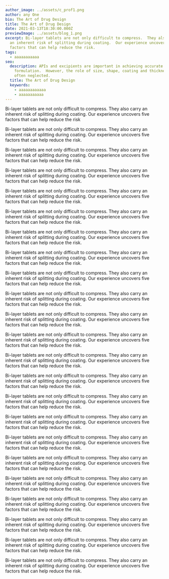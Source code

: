 ```yaml
---
author_image: ../assets/c_prof1.png
author: any One
bio: The Art of Drug Design
title: The Art of Drug Design
date: 2021-03-13T18:30:00.000Z
previewImage: ../assets/blog_1.png
excerpt: Bi-layer tablets are not only difficult to compress.  They also carry
  an inherent risk of splitting during coating.  Our experience uncovers five
  factors that can help reduce the risk.
tags:
  - aaaaaaaaaaa
seo:
  description: APIs and excipients are important in achieving accurate molecular
    formulation.  However, the role of size, shape, coating and thickness is
    often neglected.
  title: The Art of Drug Design
  keywords:
    - aaaaaaaaaaaa
    - aaaaaaaaaaa
---
```

<!--StartFragment-->

Bi-layer tablets are not only difficult to compress. They also carry an inherent risk of splitting during coating. Our experience uncovers five factors that can help reduce the risk

<!--EndFragment--><!--StartFragment-->

Bi-layer tablets are not only difficult to compress. They also carry an inherent risk of splitting during coating. Our experience uncovers five factors that can help reduce the risk.

<!--EndFragment--><!--StartFragment-->

Bi-layer tablets are not only difficult to compress. They also carry an inherent risk of splitting during coating. Our experience uncovers five factors that can help reduce the risk.

<!--EndFragment--><!--StartFragment-->

Bi-layer tablets are not only difficult to compress. They also carry an inherent risk of splitting during coating. Our experience uncovers five factors that can help reduce the risk.

<!--EndFragment--><!--StartFragment-->

Bi-layer tablets are not only difficult to compress. They also carry an inherent risk of splitting during coating. Our experience uncovers five factors that can help reduce the risk.

<!--EndFragment--><!--StartFragment-->

Bi-layer tablets are not only difficult to compress. They also carry an inherent risk of splitting during coating. Our experience uncovers five factors that can help reduce the risk.

<!--EndFragment--><!--StartFragment-->

Bi-layer tablets are not only difficult to compress. They also carry an inherent risk of splitting during coating. Our experience uncovers five factors that can help reduce the risk.

<!--EndFragment--><!--StartFragment-->

Bi-layer tablets are not only difficult to compress. They also carry an inherent risk of splitting during coating. Our experience uncovers five factors that can help reduce the risk.

<!--EndFragment--><!--StartFragment-->

Bi-layer tablets are not only difficult to compress. They also carry an inherent risk of splitting during coating. Our experience uncovers five factors that can help reduce the risk.

<!--EndFragment--><!--StartFragment-->

Bi-layer tablets are not only difficult to compress. They also carry an inherent risk of splitting during coating. Our experience uncovers five factors that can help reduce the risk.

<!--EndFragment--><!--StartFragment-->

Bi-layer tablets are not only difficult to compress. They also carry an inherent risk of splitting during coating. Our experience uncovers five factors that can help reduce the risk.

<!--EndFragment--><!--StartFragment-->

Bi-layer tablets are not only difficult to compress. They also carry an inherent risk of splitting during coating. Our experience uncovers five factors that can help reduce the risk.

<!--EndFragment--><!--StartFragment-->

Bi-layer tablets are not only difficult to compress. They also carry an inherent risk of splitting during coating. Our experience uncovers five factors that can help reduce the risk.

<!--EndFragment--><!--StartFragment-->

Bi-layer tablets are not only difficult to compress. They also carry an inherent risk of splitting during coating. Our experience uncovers five factors that can help reduce the risk.

<!--EndFragment--><!--StartFragment-->

Bi-layer tablets are not only difficult to compress. They also carry an inherent risk of splitting during coating. Our experience uncovers five factors that can help reduce the risk.

<!--EndFragment--><!--StartFragment-->

Bi-layer tablets are not only difficult to compress. They also carry an inherent risk of splitting during coating. Our experience uncovers five factors that can help reduce the risk.

<!--EndFragment--><!--StartFragment-->

Bi-layer tablets are not only difficult to compress. They also carry an inherent risk of splitting during coating. Our experience uncovers five factors that can help reduce the risk.

<!--EndFragment--><!--StartFragment-->

Bi-layer tablets are not only difficult to compress. They also carry an inherent risk of splitting during coating. Our experience uncovers five factors that can help reduce the risk.

<!--EndFragment--><!--StartFragment-->

Bi-layer tablets are not only difficult to compress. They also carry an inherent risk of splitting during coating. Our experience uncovers five factors that can help reduce the risk.

<!--EndFragment--><!--StartFragment-->

Bi-layer tablets are not only difficult to compress. They also carry an inherent risk of splitting during coating. Our experience uncovers five factors that can help reduce the risk.

<!--EndFragment--><!--StartFragment-->

Bi-layer tablets are not only difficult to compress. They also carry an inherent risk of splitting during coating. Our experience uncovers five factors that can help reduce the risk.

<!--EndFragment--><!--StartFragment-->

Bi-layer tablets are not only difficult to compress. They also carry an inherent risk of splitting during coating. Our experience uncovers five factors that can help reduce the risk.

<!--EndFragment--><!--StartFragment-->

Bi-layer tablets are not only difficult to compress. They also carry an inherent risk of splitting during coating. Our experience uncovers five factors that can help reduce the risk.

<!--EndFragment-->